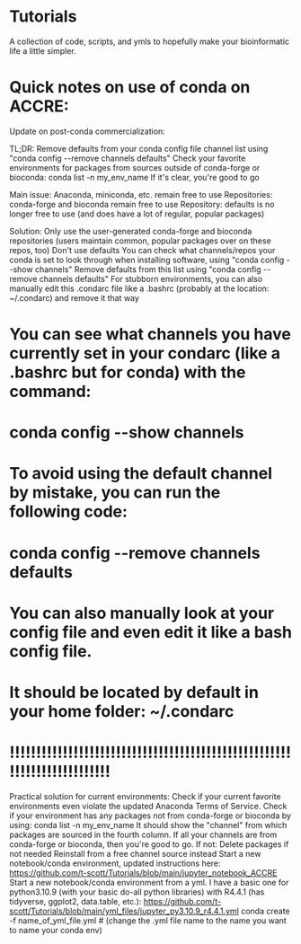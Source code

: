 # Tutorials

A collection of code, scripts, and ymls to hopefully make your bioinformatic life a little simpler. 



# Quick notes on use of conda on ACCRE:
Update on post-conda commercialization: 

TL;DR:
Remove defaults from your conda config file channel list using "conda config --remove channels defaults"
Check your favorite environments for packages from sources outside of conda-forge or bioconda:
conda list -n my_env_name
If it's clear, you're good to go

Main issue:
Anaconda, miniconda, etc. remain free to use
Repositories: conda-forge and bioconda remain free to use
Repository: defaults is no longer free to use (and does have a lot of regular, popular packages)

Solution:
Only use the user-generated conda-forge and bioconda repositories (users maintain common, popular packages over on these repos, too)
Don't use defaults
You can check what channels/repos your conda is set to look through when installing software, using "conda config --show channels"
Remove defaults from this list using "conda config --remove channels defaults"
For stubborn environments, you can also manually edit this .condarc file like a .bashrc (probably at the location: ~/.condarc) and remove it that way
# You can see what channels you have currently set in your condarc (like a .bashrc but for conda) with the command:
#      conda config --show channels
#
# To avoid using the default channel by mistake, you can run the following code:
#      conda config --remove channels defaults
#
# You can also manually look at your config file and even edit it like a bash config file. 
# It should be located by default in your home folder: ~/.condarc
# !!!!!!!!!!!!!!!!!!!!!!!!!!!!!!!!!!!!!!!!!!!!!!!!!!!!!!!!!!!!!!!!!!!!!!!!

Practical solution for current environments:
Check if your current favorite environments even violate the updated Anaconda Terms of Service. Check if your environment has any packages not from conda-forge or bioconda by using:
   conda list -n my_env_name
It should show the "channel" from which packages are sourced in the fourth column. If all your channels are from conda-forge or bioconda, then you're good to go. 
If not:
Delete packages if not needed
Reinstall from a free channel source instead
Start a new notebook/conda environment, updated instructions here: 
https://github.com/t-scott/Tutorials/blob/main/jupyter_notebook_ACCRE
Start a new notebook/conda environment from a yml. I have a basic one for python3.10.9 (with your basic do-all python libraries) with R4.4.1 (has tidyverse, ggplot2, data.table, etc.):
https://github.com/t-scott/Tutorials/blob/main/yml_files/jupyter_py3.10.9_r4.4.1.yml
conda create -f name_of_yml_file.yml # (change the .yml file name to the name you want to name your conda env)




